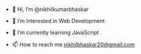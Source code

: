 - 👋 Hi, I’m @nikhilkumarbhaskar
  
- 👀 I’m interested in Web Development
  
- 🌱 I’m currently learning JavaScript

- 📫 How to reach me nikhilbhaskar20@gmail.com 

<!---
paarthsaamarth/paarthsaamarth is a ✨ special ✨ repository because its `README.md` (this file) appears on your GitHub profile.
You can click the Preview link to take a look at your changes.
--->
